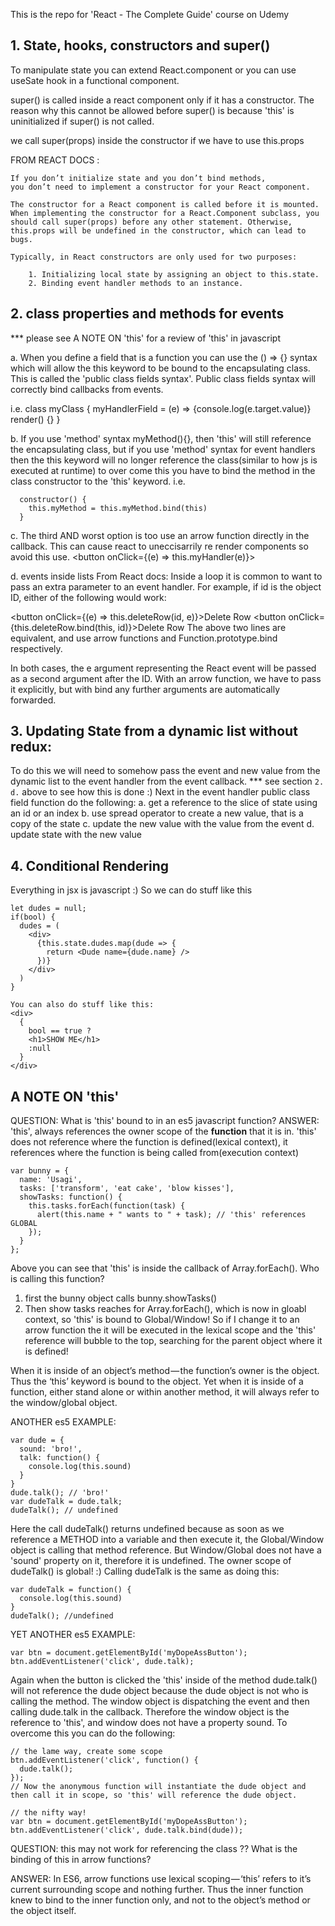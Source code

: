 This is the repo for 'React - The Complete Guide' course on Udemy

## 1. State, hooks, constructors and super()
To manipulate state you can extend React.component or you can use useSate hook in a functional component. 

super() is called inside a react component only if it has a constructor. 
The reason why this cannot be allowed before super() is because 'this' 
is uninitialized if super() is not called.

we call super(props) inside the constructor if we have to use this.props


  FROM REACT DOCS : 
    
    If you don’t initialize state and you don’t bind methods, 
    you don’t need to implement a constructor for your React component.

    The constructor for a React component is called before it is mounted. 
    When implementing the constructor for a React.Component subclass, you 
    should call super(props) before any other statement. Otherwise, 
    this.props will be undefined in the constructor, which can lead to bugs.

    Typically, in React constructors are only used for two purposes:

        1. Initializing local state by assigning an object to this.state.
        2. Binding event handler methods to an instance.

## 2. class properties and methods for events

*** please see A NOTE ON 'this' for a review of 'this' in javascript

a. When you define a field that is a function you can use the () => {} syntax which will allow the this keyword to be bound to the encapsulating class. This is called the 'public class fields syntax'. Public class fields syntax will correctly bind callbacks from events. 

i.e.
class myClass {
  myHandlerField = (e) => {console.log(e.target.value)} 
  render() {}
}


b. If you use 'method' syntax myMethod(){}, then 'this' will still reference the encapsulating 
class, but if you use 'method' syntax for event handlers then the this keyword will no longer reference the class(similar to how js is executed at runtime) to over come this you have to bind the method in the class constructor to the 'this' keyword. i.e.
```
  constructor() {
    this.myMethod = this.myMethod.bind(this)
  }
```


c. The third AND worst option is too use an arrow function directly in the callback. This can cause react to uneccisarrily re render components so avoid this use.
<button onClick={(e) => this.myHandler(e)}>



d. events inside lists
From React docs:
Inside a loop it is common to want to pass an extra parameter to an event handler. For example, if id is the object ID, either of the following would work:

<button onClick={(e) => this.deleteRow(id, e)}>Delete Row</button>
<button onClick={this.deleteRow.bind(this, id)}>Delete Row</button>
The above two lines are equivalent, and use arrow functions and Function.prototype.bind respectively.

In both cases, the e argument representing the React event will be passed as a second argument after the ID. With an arrow function, we have to pass it explicitly, but with bind any further arguments are automatically forwarded.


## 3. Updating State from a dynamic list without redux:
To do this we will need to somehow pass the event and new value from the dynamic list to the event handler from the event callback.
*** see section `2. d.` above to see how this is done :) 
 Next in the event handler public class field function do the following:
a. get a reference to the slice of state using an id or an index
b. use spread operator to create a new value, that is a copy of the state
c. update the new value with the value from the event
d. update state with the new value

## 4. Conditional Rendering
Everything in jsx is javascript :) So we can do stuff like this
```
let dudes = null;
if(bool) {
  dudes = (
    <div>
      {this.state.dudes.map(dude => {
        return <Dude name={dude.name} />
      })}
    </div>
  )
}

You can also do stuff like this:
<div>
  {
    bool == true ? 
    <h1>SHOW ME</h1>
    :null
  }
</div>
```

## A NOTE ON 'this'
QUESTION: What is 'this' bound to in an es5 javascript function?
ANSWER: 'this', always references the owner scope of the __function__ that it is in. 'this' does not reference where the function is defined(lexical context), it references where the function is being called from(execution context) 
```
var bunny = {
  name: 'Usagi',
  tasks: ['transform', 'eat cake', 'blow kisses'],
  showTasks: function() {
    this.tasks.forEach(function(task) {
      alert(this.name + " wants to " + task); // 'this' references GLOBAL
    });
  }
};
```
Above you can see that 'this' is inside the callback of Array.forEach(). Who is calling this function? 
1. first the bunny object calls bunny.showTasks()
2. Then show tasks reaches for Array.forEach(), which is now in gloabl context, so 'this' is bound to Global/Window! 
So if I change it to an arrow function the it will be executed in the lexical scope and the 'this' reference will bubble to the top, searching for the parent object where it is defined!

When it is inside of an object’s method — the function’s owner is the object. Thus the ‘this’ keyword is bound to the object. Yet when it is inside of a function, either stand alone or within another method, it will always refer to the window/global object.

ANOTHER es5 EXAMPLE:
```
var dude = {
  sound: 'bro!',
  talk: function() {
    console.log(this.sound)
  }
}
dude.talk(); // 'bro!'
var dudeTalk = dude.talk;
dudeTalk(); // undefined
```
Here the call dudeTalk() returns undefined because as soon as we reference a METHOD into a variable and then execute it, the Global/Window object is calling that method reference. But Window/Global does not have a 'sound' property on it, therefore it is undefined. The owner scope of dudeTalk() is global! :) Calling dudeTalk is the same as doing this:
```
var dudeTalk = function() {
  console.log(this.sound)
}
dudeTalk(); //undefined
```

YET ANOTHER es5 EXAMPLE:
```
var btn = document.getElementById('myDopeAssButton');
btn.addEventListener('click', dude.talk);
```
Again when the button is clicked the 'this' inside of the method dude.talk() will not reference the dude object because the dude object is not who is calling the method. The window object is dispatching the event and then calling dude.talk in the callback. Therefore the window object is the reference to 'this', and window does not have a property sound. To overcome this you can do the following:
```
// the lame way, create some scope
btn.addEventListener('click', function() {
  dude.talk();
});
// Now the anonymous function will instantiate the dude object and then call it in scope, so 'this' will reference the dude object.
```

```
// the nifty way!
var btn = document.getElementById('myDopeAssButton');
btn.addEventListener('click', dude.talk.bind(dude));
```

QUESTION: this may not work for referencing the class ?? What is the binding of this in arrow functions? 

ANSWER: In ES6, arrow functions use lexical scoping — ‘this’ refers to it’s current surrounding scope and nothing further. Thus the inner function knew to bind to the inner function only, and not to the object’s method or the object itself.
